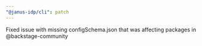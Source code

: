 ```yaml
---
"@janus-idp/cli": patch
---
```


Fixed issue with missing configSchema.json that was affecting packages in @backstage-community
